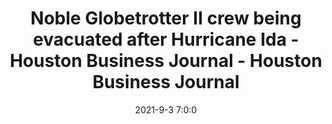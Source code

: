 ---
"title": "Noble Globetrotter II crew being evacuated after Hurricane Ida - Houston Business Journal - Houston Business Journal"
"date": "2021-9-3 7:0:0"
"feed_name": "GOOGLENEWS"
"feed_website": "https://news.google.com/search?q=drilling%2Bincident&hl=en-US&gl=US&ceid=US:en"
"feed_rss": "https://news.google.com/rss/search?q=drilling%2Bincident&hl=en-US&gl=US&ceid=US:en"
"link": "https://www.bizjournals.com/houston/news/2021/09/03/noble-globetrotter-ii-damage.html"
"file": "_posts/2021-9-3-7-0-0_GOOGLENEWS_7b5bb052b919bedb925ccd89bf4a9f088abe94fa.md"
"accident": "1"
"drilling": "0"
---
